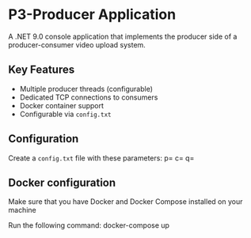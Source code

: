 # P3-Producer Application

A .NET 9.0 console application that implements the producer side of a producer-consumer video upload system.

## Key Features
- Multiple producer threads (configurable)
- Dedicated TCP connections to consumers
- Docker container support
- Configurable via `config.txt`

## Configuration
Create a `config.txt` file with these parameters:
p=
c=
q=

## Docker configuration
Make sure that you have Docker and Docker Compose installed on your machine

Run the following command:
docker-compose up
